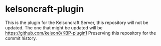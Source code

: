 kelsoncraft-plugin
==================

This is the plugin for the Kelsoncraft Server, this repository will not be updated.
The one that might be updated will be https://github.com/kelson8/KBP-plugin1
Preserving this repository for the commit history.
